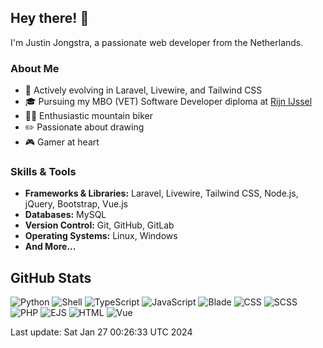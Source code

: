 ## Hey there! 👋

I'm Justin Jongstra, a passionate web developer from the Netherlands.

### About Me
- 🌱 Actively evolving in Laravel, Livewire, and Tailwind CSS
- 🎓 Pursuing my MBO (VET) Software Developer diploma at [Rijn IJssel](https://www.rijnijssel.nl/)
- 🚵‍♂️ Enthusiastic mountain biker
- ✏️ Passionate about drawing
- 🎮 Gamer at heart

### Skills & Tools
- **Frameworks & Libraries:** Laravel, Livewire, Tailwind CSS, Node.js, jQuery, Bootstrap, Vue.js
- **Databases:** MySQL
- **Version Control:** Git, GitHub, GitLab
- **Operating Systems:** Linux, Windows
- **And More...**

## GitHub Stats
![Python](https://img.shields.io/badge/Python-.22%25-blue)
![Shell](https://img.shields.io/badge/Shell-.11%25-blue)
![TypeScript](https://img.shields.io/badge/TypeScript-.01%25-blue)
![JavaScript](https://img.shields.io/badge/JavaScript-4.83%25-blue)
![Blade](https://img.shields.io/badge/Blade-25.65%25-blue)
![CSS](https://img.shields.io/badge/CSS-2.77%25-blue)
![SCSS](https://img.shields.io/badge/SCSS-2.63%25-blue)
![PHP](https://img.shields.io/badge/PHP-61.67%25-blue)
![EJS](https://img.shields.io/badge/EJS-.95%25-blue)
![HTML](https://img.shields.io/badge/HTML-.13%25-blue)
![Vue](https://img.shields.io/badge/Vue-.98%25-blue)

Last update: Sat Jan 27 00:26:33 UTC 2024

